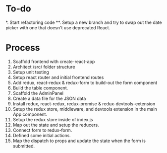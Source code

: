 # To-do
*. Start refactoring code
**. Setup a new branch and try to swap out the date picker with one that
doesn't use deprecated React.

# Process
1. Scaffold frontend with create-react-app
2. Architect /src/ folder structure
3. Setup unit testing
4. Setup react router and initial frontend routes
5. Add redux, react-redux & redux-form to build-out the form component
6. Build the table component.
7. Scaffold the AdminPanel
8. Create a data file for the JSON data
9. Install redux, react-redux, redux-promise & redux-devtools-extension
10. Setup the redux store, middleware, and devtools extension in the main App component.
11. Setup the redux store inside of index.js
12. Map out the state and setup the reducers.
13. Connect form to redux-form.
14. Defined some initial actions.
15. Map the dispatch to props and update the state when the form is submitted.
